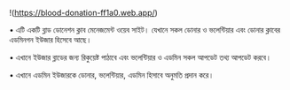 !(https://blood-donation-ff1a0.web.app/)


• এটি একটি ব্লাড ডোনেশন ক্লাব মেনেজমেন্ট ওয়েব সাইট।
  যেখানে সকল ডোনার ও ভলেন্টিয়ার এবং ডোনার ক্লাবের এডমিনগন ইউজার হিসেবে আছে।
  
• এখানে ইউজার ব্লাডের জন্য রিকুয়েষ্ট পাঠাবে এবং ভলেন্টিয়ার ও এডমিন
  সকল আপডেট তথ্য আপডেট করবে।
  
• এখানে এডমিন ইউজারকে ডোনার, ভলেন্টিয়ার, এডমিন হিসাবে অনুমতি প্রদান করে।
